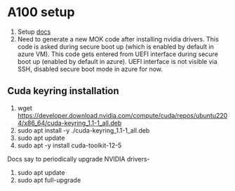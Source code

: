 # A100 setup

1. Setup [docs](https://learn.microsoft.com/en-us/azure/virtual-machines/linux/n-series-driver-setup)
2. Need to generate a new MOK code after installing nvidia drivers. This code is asked during secure boot up (which is enabled by default in azure VM). This code gets entered from UEFI interface during secure boot up (enabled by default in azure). UEFI interface is not visible via SSH, disabled secure boot mode in azure for now.
## Cuda keyring installation
1. wget https://developer.download.nvidia.com/compute/cuda/repos/ubuntu2204/x86_64/cuda-keyring_1.1-1_all.deb
2. sudo apt install -y ./cuda-keyring_1.1-1_all.deb
3. sudo apt update
4. sudo apt -y install cuda-toolkit-12-5

Docs say to periodically upgrade NVIDIA drivers-
1. sudo apt update
2. sudo apt full-upgrade
